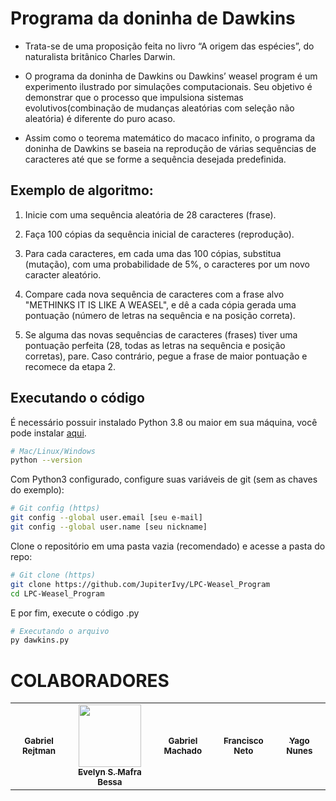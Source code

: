 # Programa da doninha de Dawkins
- Trata-se de uma proposição feita no livro “A origem das espécies”, do naturalista britânico Charles Darwin.

- O programa da doninha de Dawkins ou Dawkins’ weasel program é um experimento ilustrado por simulações computacionais. Seu objetivo é demonstrar que o processo que impulsiona sistemas evolutivos(combinação de mudanças aleatórias com seleção não aleatória) é diferente do puro acaso.

- Assim como o teorema matemático do macaco infinito, o programa da doninha de Dawkins se baseia na reprodução de várias sequências de caracteres até que se forme a sequência desejada predefinida.

## Exemplo de algoritmo:
 
1) Inicie com uma sequência aleatória de 28 caracteres (frase).

2) Faça 100 cópias da sequência inicial de caracteres (reprodução).

3) Para cada caracteres, em cada uma das 100 cópias, substitua (mutação), com uma probabilidade de 5%, o caracteres por um novo caracter aleatório.

4) Compare cada nova sequência de caracteres com a frase alvo "METHINKS IT IS LIKE A WEASEL", e dê a cada cópia gerada uma pontuação (número de letras na sequência e na posição correta).

5) Se alguma das novas sequências de caracteres (frases) tiver uma pontuação perfeita (28, todas as letras na sequência e posição corretas), pare. Caso contrário, pegue a frase de maior pontuação e recomece da etapa 2.

## Executando o código

É necessário possuir instalado Python 3.8 ou maior em sua máquina, você pode instalar [aqui](https://www.python.org/downloads/).

```bash
# Mac/Linux/Windows 
python --version
```

Com Python3 configurado, configure suas variáveis de git (sem as chaves do exemplo):

```bash
# Git config (https)
git config --global user.email [seu e-mail] 
git config --global user.name [seu nickname] 
```

Clone o repositório em uma pasta vazia (recomendado) e acesse a pasta do repo:

```bash
# Git clone (https)
git clone https://github.com/JupiterIvy/LPC-Weasel_Program
cd LPC-Weasel_Program
```

E por fim, execute o código .py 

```bash
# Executando o arquivo
py dawkins.py
```

# COLABORADORES

<table>
<tr>
    <td align="center"><a href="https://github.com/gabrielrejtman"><img  width="100px;" alt=""/><br /><sub><b>Gabriel Rejtman</b></sub></a><br /></td> 
    <td align="center"><a href="https://github.com/JupiterIvy"><img src="https://avatars.githubusercontent.com/u/65917017?v=4" width="100px;" alt=""/><br /><sub><b>Evelyn S. Mafra Bessa</b></sub></a><br /></td>
    <td align="center"><a href="https://github.com/dinglem"><img  width="100px;" alt=""/><br /><sub><b>Gabriel Machado</b></sub></a><br /></td>
    <td align="center"><a href="https://github.com/haidao01"><img width="100px;" alt=""/><br /><sub><b>Francisco Neto</b></sub></a><br /></td>
    <td align="center"><a href="https://github.com/sweilos"><img  width="100px;" alt=""/><br /><sub><b>Yago Nunes</b></sub></a><br /></td>
</table>
